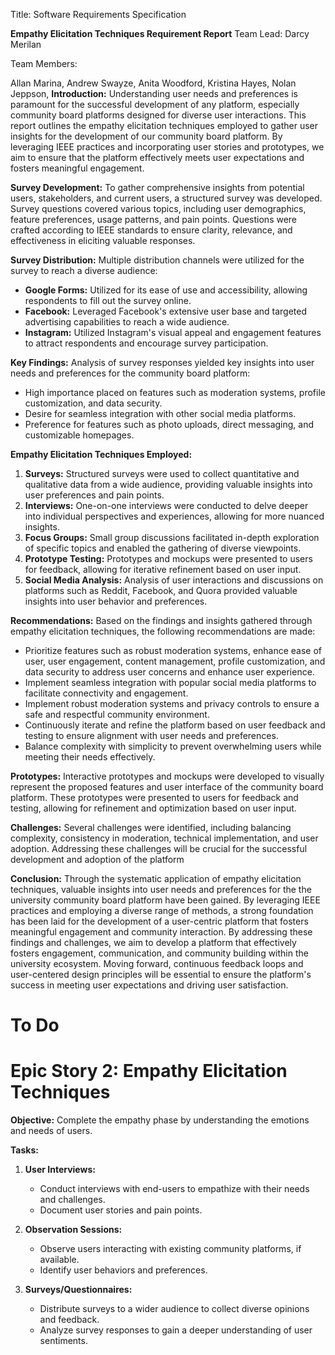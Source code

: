 Title: Software Requirements Specification

**Empathy Elicitation Techniques 
Requirement Report**
Team Lead: Darcy Merilan

Team Members:

Allan Marina,
Andrew Swayze,
Anita Woodford,
Kristina Hayes,
Nolan Jeppson,
**Introduction:**
Understanding user needs and preferences is paramount for the successful development of any platform, especially community board platforms designed for diverse user interactions. This report outlines the empathy elicitation techniques employed to gather user insights for the development of our community board platform. By leveraging IEEE practices and incorporating user stories and prototypes, we aim to ensure that the platform effectively meets user expectations and fosters meaningful engagement.

**Survey Development:**
To gather comprehensive insights from potential users, stakeholders, and current users, a structured survey was developed. Survey questions covered various topics, including user demographics, feature preferences, usage patterns, and pain points. Questions were crafted according to IEEE standards to ensure clarity, relevance, and effectiveness in eliciting valuable responses.

**Survey Distribution:**
Multiple distribution channels were utilized for the survey to reach a diverse audience:
- **Google Forms:** Utilized for its ease of use and accessibility, allowing respondents to fill out the survey online.
- **Facebook:** Leveraged Facebook's extensive user base and targeted advertising capabilities to reach a wide audience.
- **Instagram:** Utilized Instagram's visual appeal and engagement features to attract respondents and encourage survey participation.

**Key Findings:**
Analysis of survey responses yielded key insights into user needs and preferences for the community board platform:
- High importance placed on features such as moderation systems, profile customization, and data security.
- Desire for seamless integration with other social media platforms.
- Preference for features such as photo uploads, direct messaging, and customizable homepages.

**Empathy Elicitation Techniques Employed:**
1. **Surveys:** Structured surveys were used to collect quantitative and qualitative data from a wide audience, providing valuable insights into user preferences and pain points.
2. **Interviews:** One-on-one interviews were conducted to delve deeper into individual perspectives and experiences, allowing for more nuanced insights.
3. **Focus Groups:** Small group discussions facilitated in-depth exploration of specific topics and enabled the gathering of diverse viewpoints.
4. **Prototype Testing:** Prototypes and mockups were presented to users for feedback, allowing for iterative refinement based on user input.
5. **Social Media Analysis:** Analysis of user interactions and discussions on platforms such as Reddit, Facebook, and Quora provided valuable insights into user behavior and preferences.

**Recommendations:**
Based on the findings and insights gathered through empathy elicitation techniques, the following recommendations are made:
- Prioritize features such as robust moderation systems, enhance ease of user, user engagement, content management, profile customization, and data security to address user concerns and enhance user experience.
- Implement seamless integration with popular social media platforms to facilitate connectivity and engagement.
- Implement robust moderation systems and privacy controls to ensure a safe and respectful community environment.
- Continuously iterate and refine the platform based on user feedback and testing to ensure alignment with user needs and preferences.
- Balance complexity with simplicity to prevent overwhelming users while meeting their needs effectively.

**Prototypes:**
Interactive prototypes and mockups were developed to visually represent the proposed features and user interface of the community board platform. These prototypes were presented to users for feedback and testing, allowing for refinement and optimization based on user input.

**Challenges:**
Several challenges were identified, including balancing complexity, consistency in moderation, technical implementation, and user adoption. Addressing these challenges will be crucial for the successful development and adoption of the platform

**Conclusion:**
Through the systematic application of empathy elicitation techniques, valuable insights into user needs and preferences for the the university community board platform have been gained. By leveraging IEEE practices and employing a diverse range of methods, a strong foundation has been laid for the development of a user-centric platform that fosters meaningful engagement and community interaction. By addressing these findings and challenges, we aim to develop a platform that effectively fosters engagement, communication, and community building within the university ecosystem. Moving forward, continuous feedback loops and user-centered design principles will be essential to ensure the platform's success in meeting user expectations and driving user satisfaction.

# To Do 
# Epic Story 2: Empathy Elicitation Techniques

**Objective:** Complete the empathy phase by understanding the emotions and needs of users.

**Tasks:**

1. **User Interviews:**
   - Conduct interviews with end-users to empathize with their needs and challenges.
   - Document user stories and pain points.

2. **Observation Sessions:**
   - Observe users interacting with existing community platforms, if available.
   - Identify user behaviors and preferences.

3. **Surveys/Questionnaires:**
   - Distribute surveys to a wider audience to collect diverse opinions and feedback.
   - Analyze survey responses to gain a deeper understanding of user sentiments.



